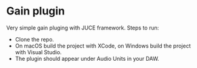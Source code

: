 # Gain plugin
Very simple gain pluging with JUCE framework.
Steps to run:
- Clone the repo.
- On macOS build the project with XCode, on Windows build the project with Visual Studio.
- The plugin should appear under Audio Units in your DAW.
 
